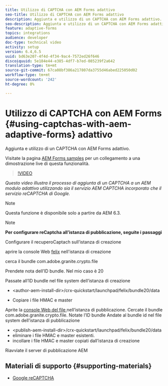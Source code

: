 ```yaml
---
title: Utilizzo di CAPTCHA con AEM Forms adattivo
seo-title: Utilizzo di CAPTCHA con AEM Forms adattivo
description: Aggiunta e utilizzo di un CAPTCHA con AEM Forms adattivo.
seo-description: Aggiunta e utilizzo di un CAPTCHA con AEM Forms adattivo.
feature: adaptive-forms
topics: integrations
audience: developer
doc-type: technical video
activity: setup
version: 6.4,6.5
uuid: bd63e207-4f4d-4f34-9ac4-7572ed26f646
discoiquuid: 5e184e44-e385-4df7-b7ed-085239f2a642
translation-type: tm+mt
source-git-commit: 67ca08bf386a217807da3755d46abed225050d02
workflow-type: tm+mt
source-wordcount: '242'
ht-degree: 0%

---
```



# Utilizzo di CAPTCHA con AEM Forms {#using-captchas-with-aem-adaptive-forms} adattivo

Aggiunta e utilizzo di un CAPTCHA con AEM Forms adattivo.

Visitate la pagina [ AEM Forms samples](https://forms.enablementadobe.com/content/samples/samples.html?query=0) per un collegamento a una dimostrazione live di questa funzionalità.

>[!VIDEO](https://video.tv.adobe.com/v/18336/?quality=9&learn=on)

*Questo video illustra il processo di aggiunta di un CAPTCHA a un AEM modulo adattivo utilizzando sia il servizio AEM CAPTCHA incorporato che il servizio reCAPTCHA di Google.*

>[!NOTE]
>
>Questa funzione è disponibile solo a partire da AEM 6.3.

>[!NOTE]
>
>**Per configurare reCaptcha all’istanza di pubblicazione, seguite i passaggi**
>
>Configurare il recuperoCaptach sull’istanza di creazione
>
>aprire la console Web [felix](http://localhost:4502/system/console/bundles) nell&#39;istanza di creazione
>
>cerca il bundle com.adobe.granite.crypto.file
>
>Prendete nota dell’ID bundle. Nel mio caso è 20
>
>Passate all’ID bundle nel file system dell’istanza di creazione
>
>* &lt;author-aem-install-dir>/crx-quickstart/launchpad/felix/bundle20/data
* Copiare i file HMAC e master

Aprite la [console Web del file ](http://localhost:4502/system/console/bundles) nell’istanza di pubblicazione. Cercate il bundle com.adobe.granite.crypto.file. Notate l’ID bundle
Andate al bundle id nel file system dell’istanza di pubblicazione
* &lt;publish-aem-install-dir>/crx-quickstart/launchpad/felix/bundle20/data
* eliminare i file HMAC e master esistenti.
* incollare i file HMAC e master copiati dall’istanza di creazione

Riavviate il server di pubblicazione AEM

## Materiali di supporto {#supporting-materials}

* [Google reCAPTCHA](https://www.google.com/recaptcha)

